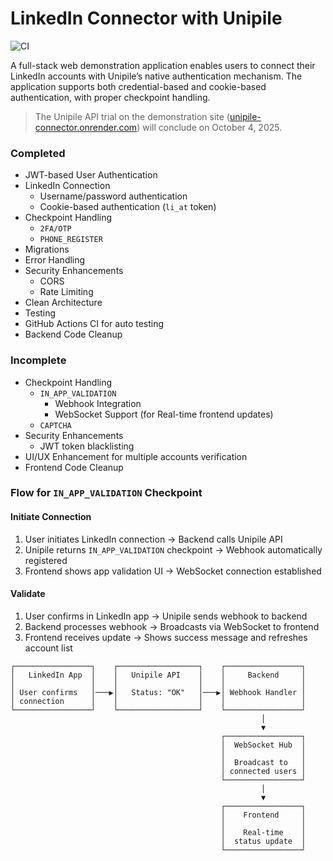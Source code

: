 # LinkedIn Connector with Unipile

![CI](https://github.com/eannchen/unipile-connector/workflows/CI/badge.svg)

A full-stack web demonstration application enables users to connect their LinkedIn accounts with Unipile’s native authentication mechanism. The application supports both credential-based and cookie-based authentication, with proper checkpoint handling.

> The Unipile API trial on the demonstration site ([unipile-connector.onrender.com](https://unipile-connector.onrender.com)) will conclude on October 4, 2025.

### Completed

- JWT-based User Authentication
- LinkedIn Connection
  - Username/password authentication
  - Cookie-based authentication (`li_at` token)
- Checkpoint Handling
  - `2FA/OTP`
  - `PHONE_REGISTER`
- Migrations
- Error Handling
- Security Enhancements
  - CORS
  - Rate Limiting
- Clean Architecture
- Testing
- GitHub Actions CI for auto testing
- Backend Code Cleanup

### Incomplete

- Checkpoint Handling
  - `IN_APP_VALIDATION`
    - Webhook Integration
    - WebSocket Support (for Real-time frontend updates)
  - `CAPTCHA`
- Security Enhancements
  - JWT token blacklisting
- UI/UX Enhancement for multiple accounts verification
- Frontend Code Cleanup

### Flow for `IN_APP_VALIDATION` Checkpoint

#### Initiate Connection
1. User initiates LinkedIn connection → Backend calls Unipile API
2. Unipile returns `IN_APP_VALIDATION` checkpoint → Webhook automatically registered
3. Frontend shows app validation UI → WebSocket connection established

#### Validate
1. User confirms in LinkedIn app → Unipile sends webhook to backend
2. Backend processes webhook → Broadcasts via WebSocket to frontend
3. Frontend receives update → Shows success message and refreshes account list

```
┌─────────────────┐    ┌──────────────────┐    ┌─────────────────┐
│   LinkedIn App  │    │   Unipile API    │    │     Backend     │
│                 │    │                  │    │                 │
│ User confirms   │───▶│   Status: "OK"   │───▶│ Webhook Handler │
│ connection      │    │                  │    │                 │
└─────────────────┘    └──────────────────┘    └─────────────────┘
                                                        │
                                                        ▼
                                               ┌─────────────────┐
                                               │  WebSocket Hub  │
                                               │                 │
                                               │  Broadcast to   │
                                               │ connected users │
                                               └─────────────────┘
                                                        │
                                                        ▼
                                               ┌─────────────────┐
                                               │    Frontend     │
                                               │                 │
                                               │    Real-time    │
                                               │  status update  │
                                               └─────────────────┘
```
